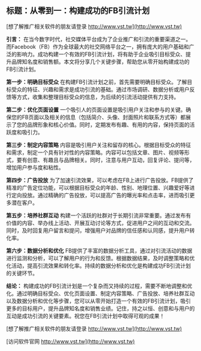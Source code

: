## **标题：从零到一：构建成功的FB引流计划**

[想了解推广相关软件的朋友请登录 http://www.vst.tw](http://www.vst.tw)

**引言：**
在当今数字时代，社交媒体平台成为了企业推广和引流的重要渠道之一。而Facebook（FB）作为全球最大的社交网络平台之一，拥有庞大的用户基础和广泛的影响力。成功构建一个有效的FB引流计划，将有助于企业吸引目标受众、提升品牌知名度和销售额。本文将分享几个关键步骤，帮助您从零开始构建成功的FB引流计划。

**第一步：明确目标受众**
在构建FB引流计划之前，首先需要明确目标受众。了解目标受众的特征、兴趣和需求是成功引流的基础。通过市场调研、数据分析或用户反馈等方式，收集和整理目标受众的信息，为后续的引流活动提供有力支持。

**第二步：优化页面设置**
一个吸引人的页面设置是吸引用户关注和参与的关键。确保您的FB页面以及相关的信息（包括简介、头像、封面照片和联系方式等）都展示了您的品牌形象和核心价值。同时，定期发布有趣、有用的内容，保持页面的活跃度和吸引力。

**第三步：制定内容策略**
内容是吸引用户关注和留存的核心。根据目标受众的特征和需求，制定一个具有针对性的内容策略。内容可以包括文章、图片、视频等形式，要有创意、有趣且与品牌相关。同时，注意与用户互动，回复评论、提问等，增加用户参与度和粘性。

**第四步：广告投放**
为了加速引流效果，可以考虑在FB上进行广告投放。FB提供了精准的广告定位功能，可以根据目标受众的年龄、性别、地理位置、兴趣爱好等进行定向投放。通过精确的广告投放，可以提高广告的曝光率和点击率，进而吸引更多潜在客户。

**第五步：培养社群互动**
构建一个活跃的社群对于长期引流非常重要。通过发布有价值的内容、举办线上活动、开展互动讨论等方式，促进用户之间的互动和交流。同时，及时回复用户留言和提问，增强用户对品牌的信任感和认同感，提升用户转化率。

**第六步：数据分析和优化**
FB提供了丰富的数据分析工具，通过对引流活动的数据进行监测和分析，可以了解用户的行为和反馈。根据数据结果，及时调整策略和优化活动，提高引流效果和转化率。持续的数据分析和优化是构建成功FB引流计划的关键环节。

**结论：**
构建成功的FB引流计划是一个复杂而又持续的过程，需要不断地调整和优化。通过明确目标受众、优化页面设置、制定内容策略、广告投放、培养社群互动以及数据分析和优化等步骤，您可以从零开始打造一个有效的FB引流计划，吸引更多的目标用户，提升品牌知名度和销售业绩。记住，持之以恒、创意和与用户的互动是成功引流的关键要素。祝您在FB引流计划中取得可观的成果！

[想了解推广相关软件的朋友请登录 http://www.vst.tw](http://www.vst.tw)


[访问软件官网 http://www.vst.tw](http://www.vst.tw)

